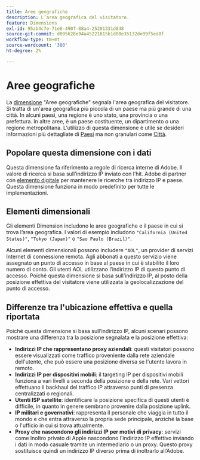 ```yaml
---
title: Aree geografiche
description: L’area geografica del visitatore.
feature: Dimensions
exl-id: 95ab4c7e-71e8-490f-88a4-25201331d848
source-git-commit: d095628e94a45221815b1d08e35132de09f5ed8f
workflow-type: tm+mt
source-wordcount: '380'
ht-degree: 2%

---
```


# Aree geografiche

La [dimensione](overview.md) &quot;Aree geografiche&quot; segnala l&#39;area geografica del visitatore. Si tratta di un&#39;area geografica più piccola di un paese ma più grande di una città. In alcuni paesi, una regione è uno stato, una provincia o una prefettura. In altre aree, è un paese costituente, un dipartimento o una regione metropolitana. L&#39;utilizzo di questa dimensione è utile se desideri informazioni più dettagliate di [Paesi](countries.md) ma non granulari come [Città](cities.md).

## Popolare questa dimensione con i dati

Questa dimensione fa riferimento a regole di ricerca interne di Adobe. Il valore di ricerca si basa sull’indirizzo IP inviato con l’hit. Adobe di partner con [elemento digitale](https://www.digitalelement.com/) per mantenere le ricerche tra indirizzo IP e paese. Questa dimensione funziona in modo predefinito per tutte le implementazioni.

## Elementi dimensionali

Gli elementi Dimension includono le aree geografiche e il paese in cui si trova l’area geografica. I valori di esempio includono `"California (United States)"`, `"Tokyo (Japan)"` o `"Sao Paulo (Brazil)"`.

Alcuni elementi dimensionali possono includere `"AOL"`, un provider di servizi Internet di connessione remota. Agli abbonati a questo servizio viene assegnato un punto di accesso in base al paese in cui è stabilito il loro numero di conto. Gli utenti AOL utilizzano l’indirizzo IP di questo punto di accesso. Poiché questa dimensione si basa sull’indirizzo IP, al posto della posizione effettiva del visitatore viene utilizzata la geolocalizzazione del punto di accesso.

## Differenze tra l&#39;ubicazione effettiva e quella riportata

Poiché questa dimensione si basa sull’indirizzo IP, alcuni scenari possono mostrare una differenza tra la posizione segnalata e la posizione effettiva:

* **Indirizzi IP che rappresentano proxy aziendali**: questi visitatori possono essere visualizzati come traffico proveniente dalla rete aziendale dell&#39;utente, che può essere una posizione diversa se l&#39;utente lavora in remoto.
* **Indirizzi IP per dispositivi mobili**: il targeting IP per dispositivi mobili funziona a vari livelli a seconda della posizione e della rete. Vari vettori effettuano il backhaul del traffico IP attraverso punti di presenza centralizzati o regionali.
* **Utenti ISP satellite**: identificare la posizione specifica di questi utenti è difficile, in quanto in genere sembrano provenire dalla posizione uplink.
* **IP militari e governativi**: rappresenta il personale che viaggia in tutto il mondo e che entra attraverso la propria sede principale, anziché la base o l&#39;ufficio in cui si trova attualmente.
* **Proxy che nascondono gli indirizzi IP per motivi di privacy**: servizi come Inoltro privato di Apple nascondono l&#39;indirizzo IP effettivo inviando i dati in modo casuale tramite un intermediario o un proxy. Questo proxy sostituisce quindi un indirizzo IP diverso prima di inoltrarlo all’Adobe.
